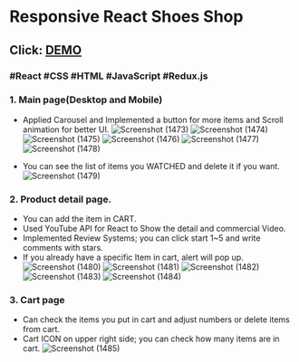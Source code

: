 # Responsive React Shoes Shop
## Click: [DEMO](https://shoetockholm.netlify.app/)

### #React #CSS #HTML #JavaScript #Redux.js
### 1. Main page(Desktop and Mobile)
- Applied Carousel and Implemented a button for more items and Scroll animation for better UI.
![Screenshot (1473)](https://github.com/jeongwookim2022/React-Online-Shop-Web-App_DEV/assets/109917393/02cbd7ea-04bf-417b-9b48-423660037d6a)
![Screenshot (1474)](https://github.com/jeongwookim2022/React-Online-Shop-Web-App_DEV/assets/109917393/daf590de-12e1-44d0-9fac-e7212c8ace58)
![Screenshot (1475)](https://github.com/jeongwookim2022/React-Online-Shop-Web-App_DEV/assets/109917393/e8edb05d-5bc7-4612-9326-5d20e105b95f)
![Screenshot (1476)](https://github.com/jeongwookim2022/React-Online-Shop-Web-App_DEV/assets/109917393/45da1eb0-3c14-4c50-8b71-1c106aba4a8f)
![Screenshot (1477)](https://github.com/jeongwookim2022/React-Online-Shop-Web-App_DEV/assets/109917393/74bd0b6a-f788-4d14-9b9c-ed3f9f1bb94a)
![Screenshot (1478)](https://github.com/jeongwookim2022/React-Online-Shop-Web-App_DEV/assets/109917393/b39bdbb2-eb36-44e5-92b1-fee88575da3c)

- You can see the list of items you WATCHED and delete it if you want.
![Screenshot (1479)](https://github.com/jeongwookim2022/React-Online-Shop-Web-App_DEV/assets/109917393/b64b838b-e0e8-4abc-9ebb-5a436f8e5cb7)


### 2. Product detail page.
- You can add the item in CART.
- Used YouTube API for React to Show the detail and commercial Video.
- Implemented Review Systems; you can click start 1~5 and write comments with stars.
- If you already have a specific Item in cart, alert will pop up.
![Screenshot (1480)](https://github.com/jeongwookim2022/React-Online-Shop-Web-App_DEV/assets/109917393/02fca3ea-7281-4253-b063-c20c971dadf0)
![Screenshot (1481)](https://github.com/jeongwookim2022/React-Online-Shop-Web-App_DEV/assets/109917393/1e7ab446-012e-4e4e-8512-54b6dde5d938)
![Screenshot (1482)](https://github.com/jeongwookim2022/React-Online-Shop-Web-App_DEV/assets/109917393/cca9de4e-8536-4b2c-9dea-313ab7193626)
![Screenshot (1483)](https://github.com/jeongwookim2022/React-Online-Shop-Web-App_DEV/assets/109917393/4afb98dc-c64f-47ef-bdc6-caf3e574510e)
![Screenshot (1484)](https://github.com/jeongwookim2022/React-Online-Shop-Web-App_DEV/assets/109917393/f3981642-fa68-486c-a3ed-f04a20cbc972)


### 3. Cart page
- Can check the items you put in cart and adjust numbers or delete items from cart.
- Cart ICON on upper right side; you can check how many items are in cart.
![Screenshot (1485)](https://github.com/jeongwookim2022/React-Online-Shop-Web-App_DEV/assets/109917393/08c89990-8a5e-43e4-a7b3-ebdccbe02db6)
